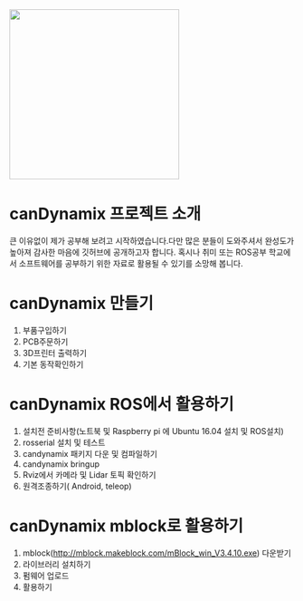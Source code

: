 <img src="https://github.com/canrobot/canDynamix/blob/master/canDynamix_mblock/canDynamix.png?raw=true" width="300">

# canDynamix 프로젝트 소개
  
  큰 이유없이 제가 공부해 보려고 시작하였습니다.다만 많은 분들이 도와주셔서 완성도가 높아져 감사한 마음에 깃허브에 공개하고자 합니다.
  혹시나 취미 또는 ROS공부 학교에서 소프트웨어를 공부하기 위한 자료로 활용될 수 있기를 소망해 봅니다.


# canDynamix 만들기

 1. 부품구입하기
 2. PCB주문하기
 3. 3D프린터 출력하기
 4. 기본 동작확인하기
 

# canDynamix ROS에서 활용하기

  1. 설치전 준비사항(노트북 및 Raspberry pi 에 Ubuntu 16.04 설치 및 ROS설치)
  2. rosserial 설치 및 테스트
  3. candynamix 패키지 다운 및 컴파일하기
  4. candynamix bringup
  5. Rviz에서 카메라 및 Lidar 토픽 확인하기
  6. 원격조종하기( Android, teleop)

# canDynamix mblock로 활용하기
  
  1. mblock(http://mblock.makeblock.com/mBlock_win_V3.4.10.exe) 다운받기
  2. 라이브러리 설치하기
  3. 펌웨어 업로드
  4. 활용하기
